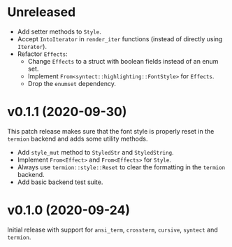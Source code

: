 <!---
SPDX-FileCopyrightText: 2020 Robin Krahl <robin.krahl@ireas.org>
SPDX-License-Identifier: CC0-1.0
-->

# Unreleased

- Add setter methods to `Style`.
- Accept `IntoIterator` in `render_iter` functions (instead of directly using
  `Iterator`).
- Refactor `Effects`:
  - Change `Effects` to a struct with boolean fields instead of an enum set.
  - Implement `From<syntect::highlighting::FontStyle>` for `Effects`.
  - Drop the `enumset` dependency.

# v0.1.1 (2020-09-30)

This patch release makes sure that the font style is properly reset in the
`termion` backend and adds some utility methods.

- Add `style_mut` method to `StyledStr` and `StyledString`.
- Implement `From<Effect>` and `From<Effects>` for `Style`.
- Always use `termion::style::Reset` to clear the formatting in the `termion`
  backend.
- Add basic backend test suite.

# v0.1.0 (2020-09-24)

Initial release with support for `ansi_term`, `crossterm`, `cursive`, `syntect`
and `termion`.
